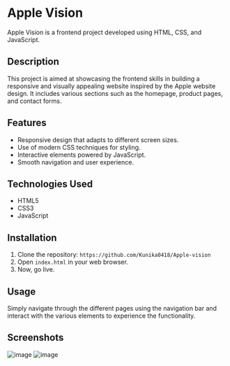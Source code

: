 # Apple Vision

Apple Vision is a frontend project developed using HTML, CSS, and JavaScript.

## Description

This project is aimed at showcasing the frontend skills in building a responsive and visually appealing website inspired by the Apple website design. It includes various sections such as the homepage, product pages, and contact forms.

## Features

- Responsive design that adapts to different screen sizes.
- Use of modern CSS techniques for styling.
- Interactive elements powered by JavaScript.
- Smooth navigation and user experience.

## Technologies Used

- HTML5
- CSS3
- JavaScript

## Installation

1. Clone the repository: `https://github.com/Kunika0418/Apple-vision`
2. Open `index.html` in your web browser.
3. Now, go live.

## Usage

Simply navigate through the different pages using the navigation bar and interact with the various elements to experience the functionality.

## Screenshots

![image](https://github.com/Kunika0418/Apple-vision/assets/130291310/8354aa33-a886-41ef-8a5a-6c5f4fd6c444)
![image](https://github.com/Kunika0418/Apple-vision/assets/130291310/9a8f674e-ce42-4a02-bc2d-2e81b42875f7)



